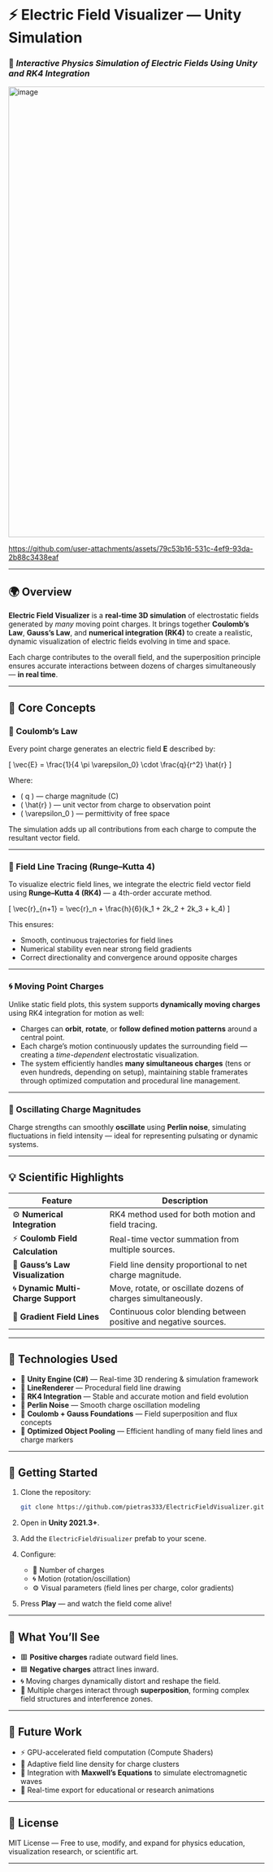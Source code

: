 # ⚡ Electric Field Visualizer — Unity Simulation

### 🧠 *Interactive Physics Simulation of Electric Fields Using Unity and RK4 Integration*

<img width="1918" height="885" alt="image" src="https://github.com/user-attachments/assets/b478fe19-4379-4619-a1a7-d405cd7a773e" />

https://github.com/user-attachments/assets/79c53b16-531c-4ef9-93da-2b88c3438eaf

---

## 🌍 Overview

**Electric Field Visualizer** is a **real-time 3D simulation** of electrostatic fields generated by *many* moving point charges.
It brings together **Coulomb’s Law**, **Gauss’s Law**, and **numerical integration (RK4)** to create a realistic, dynamic visualization of electric fields evolving in time and space.

Each charge contributes to the overall field, and the superposition principle ensures accurate interactions between dozens of charges simultaneously — **in real time**.

---

## 🧪 Core Concepts

### 🧲 Coulomb’s Law

Every point charge generates an electric field **E** described by:

[
\vec{E} = \frac{1}{4 \pi \varepsilon_0} \cdot \frac{q}{r^2} \hat{r}
]

Where:

* ( q ) — charge magnitude (C)
* ( \hat{r} ) — unit vector from charge to observation point
* ( \varepsilon_0 ) — permittivity of free space

The simulation adds up all contributions from each charge to compute the resultant vector field.

---

### 🔁 Field Line Tracing (Runge–Kutta 4)

To visualize electric field lines, we integrate the electric field vector field using **Runge–Kutta 4 (RK4)** — a 4th-order accurate method.

[
\vec{r}_{n+1} = \vec{r}_n + \frac{h}{6}(k_1 + 2k_2 + 2k_3 + k_4)
]

This ensures:

* Smooth, continuous trajectories for field lines
* Numerical stability even near strong field gradients
* Correct directionality and convergence around opposite charges

---

### 🌀 Moving Point Charges

Unlike static field plots, this system supports **dynamically moving charges** using RK4 integration for motion as well:

* Charges can **orbit**, **rotate**, or **follow defined motion patterns** around a central point.
* Each charge’s motion continuously updates the surrounding field — creating a *time-dependent* electrostatic visualization.
* The system efficiently handles **many simultaneous charges** (tens or even hundreds, depending on setup), maintaining stable framerates through optimized computation and procedural line management.

---

### 🌊 Oscillating Charge Magnitudes

Charge strengths can smoothly **oscillate** using **Perlin noise**, simulating fluctuations in field intensity — ideal for representing pulsating or dynamic systems.

---

## 💡 Scientific Highlights

| Feature                             | Description                                                      |
| ----------------------------------- | ---------------------------------------------------------------- |
| ⚙️ **Numerical Integration**        | RK4 method used for both motion and field tracing.               |
| ⚡ **Coulomb Field Calculation**     | Real-time vector summation from multiple sources.                |
| 🧮 **Gauss’s Law Visualization**    | Field line density proportional to net charge magnitude.         |
| 🌀 **Dynamic Multi-Charge Support** | Move, rotate, or oscillate dozens of charges simultaneously.     |
| 🎨 **Gradient Field Lines**         | Continuous color blending between positive and negative sources. |

---

## 🧰 Technologies Used

* 🧩 **Unity Engine (C#)** — Real-time 3D rendering & simulation framework
* 🧵 **LineRenderer** — Procedural field line drawing
* 🔄 **RK4 Integration** — Stable and accurate motion and field evolution
* 🌈 **Perlin Noise** — Smooth charge oscillation modeling
* 🧮 **Coulomb + Gauss Foundations** — Field superposition and flux concepts
* 🧠 **Optimized Object Pooling** — Efficient handling of many field lines and charge markers

---

## 🚀 Getting Started

1. Clone the repository:

   ```bash
   git clone https://github.com/pietras333/ElectricFieldVisualizer.git
   ```
2. Open in **Unity 2021.3+**.
3. Add the `ElectricFieldVisualizer` prefab to your scene.
4. Configure:

   * 🔋 Number of charges
   * 🌀 Motion (rotation/oscillation)
   * ⚙️ Visual parameters (field lines per charge, color gradients)
5. Press **Play** — and watch the field come alive!

---

## 🔭 What You’ll See

* 🟥 **Positive charges** radiate outward field lines.
* 🟦 **Negative charges** attract lines inward.
* 🌀 Moving charges dynamically distort and reshape the field.
* 💫 Multiple charges interact through **superposition**, forming complex field structures and interference zones.

---

## 📘 Future Work

* ⚡ GPU-accelerated field computation (Compute Shaders)
* 🌈 Adaptive field line density for charge clusters
* 🔋 Integration with **Maxwell’s Equations** to simulate electromagnetic waves
* 🎥 Real-time export for educational or research animations

---

## 🧬 License

MIT License — Free to use, modify, and expand for physics education, visualization research, or scientific art.

---
